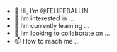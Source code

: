 - 👋 Hi, I’m @FELIPEBALLIN
- 👀 I’m interested in ...
- 🌱 I’m currently learning ...
- 💞️ I’m looking to collaborate on ...
- 📫 How to reach me ...

<!---
FELIPEBALLIN/FELIPEBALLIN is a ✨ special ✨ repository because its `README.md` (this file) appears on your GitHub profile.
You can click the Preview link to take a look at your changes.
--->
